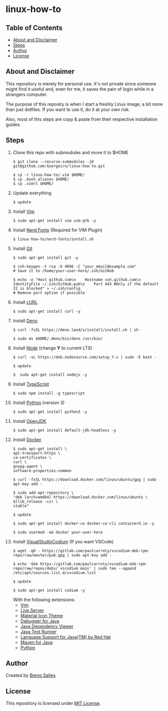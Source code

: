 # linux-how-to
## Table of Contents
- [About and Disclaimer](#about-and-disclaimer)
- [Steps](#steps)
- [Author](#author)
- [License](#license)
## About and Disclaimer
This repository is merely for personal use. It's not private since someone might find it useful and, even for me, it saves the pain of login while in a strangers computer.

The purpose of this reposity is when I start a freshly Linux image, a bit more than just dotfiles. If you want to use it, do it at your own risk.

Also, most of this steps are copy & paste from their respective installation guides.
## Steps
1. Clone this repo with submodules and move it to $HOME
    ```
    $ git clone --recurse-submodules -j8 git@github.com:Guergeiro/linux-how-to.git
    ```
    ```
    $ cp -r linux-how-to/.vim $HOME/
    $ cp .bash_aliases $HOME/
    $ cp .vimrc $HOME/
    ```
2. Update everything
    ```
    $ update
    ```
3. Install [Vim](https://www.vim.org/)
    ```
    $ sudo apt-get install vim vim-gtk -y
    ```
4. Install [Nerd Fonts](https://nerdfonts.com) (Required for VIM Plugin)
    ```
    $ linux-how-to/nerd-fonts/install.sh
    ```
5. Install [Git](https://git-scm.com/)
    ```
    $ sudo apt-get install git -y
    ```
    ```
    $ ssh-keygen -t rsa -b 4096 -C "your_email@example.com"
    # Save it to /home/your-user-here/.ssh/GitHub
    ```
    ```
    $ echo -e "Host github.com\n    Hostname ssh.github.com\n    IdentityFile ~/.ssh/GitHub.pub\n    Port 443 #Only if the default 22 is blocked" > ~/.ssh/config
    # Remove port option if possible
    ```
6. Install [cURL](https://curl.haxx.se/)
    ```
    $ sudo apt-get install curl -y
    ```
7. Install [Deno](https://deno.land)
    ```
    $ curl -fsSL https://deno.land/x/install/install.sh | sh
    ```
    ```
    $ sudo mv $HOME/.deno/bin/deno /usr/bin/
    ```
8. Install [Node](https://nodejs.org/) (change **Y** to current LTS)
    ```
    $ curl -sL https://deb.nodesource.com/setup_Y.x | sudo -E bash -
    ```
    ```
    $ update
    ```
    ```
    $  sudo apt-get install nodejs -y
    ```
9. Install [TypeScript](https://www.typescriptlang.org/)
    ```
    $ sudo npm install -g typescript
    ```
10. Install [Python](https://www.python.org/) (version 3)
    ```
    $ sudo apt-get install python3 -y
    ```
11. Install [OpenJDK](http://openjdk.java.net/)
    ```
    $ sudo apt-get install default-jdk-headless -y
    ```
12. Install [Docker](https://www.docker.com/)
    ```
    $ sudo apt-get install \
    apt-transport-https \
    ca-certificates \
    curl \
    gnupg-agent \
    software-properties-common
    ```
    ```
    $ curl -fsSL https://download.docker.com/linux/ubuntu/gpg | sudo apt-key add -
    ```
    ```
    $ sudo add-apt-repository \
    "deb [arch=amd64] https://download.docker.com/linux/ubuntu \
    $(lsb_release -cs) \
    stable"
    ```
    ```
    $ update
    ```
    ```
    $ sudo apt-get install docker-ce docker-ce-cli containerd.io -y
    ```
    ```
    $ sudo usermod -aG docker your-user-here
    ```
13. Install [VisualStudioCodium](https://vscodium.com/) (If you want VSCode)
    ```
    $ wget -qO - https://gitlab.com/paulcarroty/vscodium-deb-rpm-repo/raw/master/pub.gpg | sudo apt-key add -
    ```
    ```
    $ echo 'deb https://gitlab.com/paulcarroty/vscodium-deb-rpm-repo/raw/repos/debs/ vscodium main' | sudo tee --append /etc/apt/sources.list.d/vscodium.list
    ```
    ```
    $ update
    ```
    ```
    $ sudo apt-get install codium -y
    ```
    With the following extensions:
    - [Vim](https://github.com/VSCodeVim/Vim)
    - [Live Server](https://github.com/ritwickdey/vscode-live-server)
    - [Material Icon Theme](https://github.com/PKief/vscode-material-icon-theme)
    - [Debugger for Java](https://github.com/Microsoft/vscode-java-debug)
    - [Java Dependency Viewer](https://github.com/Microsoft/vscode-java-dependency)
    - [Java Test Runner](https://github.com/Microsoft/vscode-java-test)
    - [Language Support for Java(TM) by Red Hat](https://github.com/redhat-developer/vscode-java)
    - [Maven for Java](https://github.com/Microsoft/vscode-maven)
    - [Python](https://github.com/Microsoft/vscode-python)
## Author
Created by [Breno Salles](https://brenosalles.com).
## License
This repository is licensed under [MIT License](./LICENSE).
